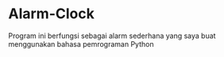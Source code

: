 # Alarm-Clock
Program ini berfungsi sebagai alarm sederhana yang saya buat menggunakan bahasa pemrograman Python
